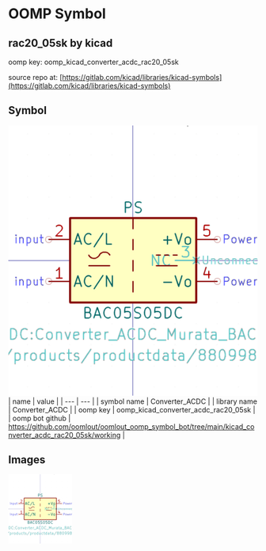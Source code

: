 # OOMP Symbol  
## rac20_05sk  by kicad  
  
oomp key: oomp_kicad_converter_acdc_rac20_05sk  
  
source repo at: [https://gitlab.com/kicad/libraries/kicad-symbols](https://gitlab.com/kicad/libraries/kicad-symbols)  
## Symbol  
  
[![working.png](working_600.png)](working.png)  
| name | value | 
| --- | --- | 
| symbol name | Converter_ACDC | 
| library name | Converter_ACDC | 
| oomp key | oomp_kicad_converter_acdc_rac20_05sk | 
| oomp bot github | https://github.com/oomlout/oomlout_oomp_symbol_bot/tree/main/kicad_converter_acdc_rac20_05sk/working | 
## Images  
  
[![working.png](working_140.png)](working.png)  
